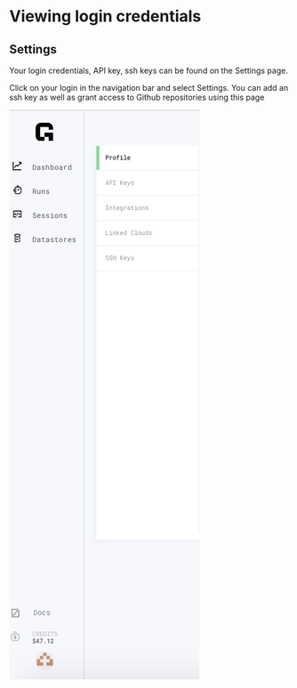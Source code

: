 # Viewing login credentials

## Settings

Your login credentials, API key, ssh keys can be found on the Settings page.

Click on your login in the navigation bar and select Settings. You can add an ssh key as well as grant access to Github repositories using this page

![](../../.gitbook/assets/settingsimage.png)

